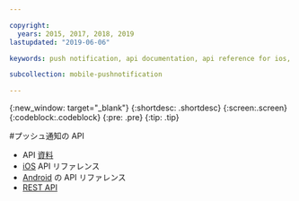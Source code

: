 ```yaml
---

copyright:
  years: 2015, 2017, 2018, 2019
lastupdated: "2019-06-06"

keywords: push notification, api documentation, api reference for ios, api reference for android, rest api

subcollection: mobile-pushnotification

---
```


{:new_window: target="_blank"}
{:shortdesc: .shortdesc}
{:screen:.screen}
{:codeblock:.codeblock}
{:pre: .pre}
{:tip: .tip}

#プッシュ通知の API

 - API [資料](https://cloud.ibm.com/apidocs/push-notifications)
 - [iOS](http://ibm-bluemix-mobile-services.github.io/API-docs/client-SDK/BMSPush/Swift/index.html) API リファレンス
 - [Android](https://www.javadoc.io/doc/com.ibm.mobilefirstplatform.clientsdk.android/push/3.7.4) の API リファレンス
 - [REST API](https://eu-gb.imfpush.cloud.ibm.com/imfpush/) 
